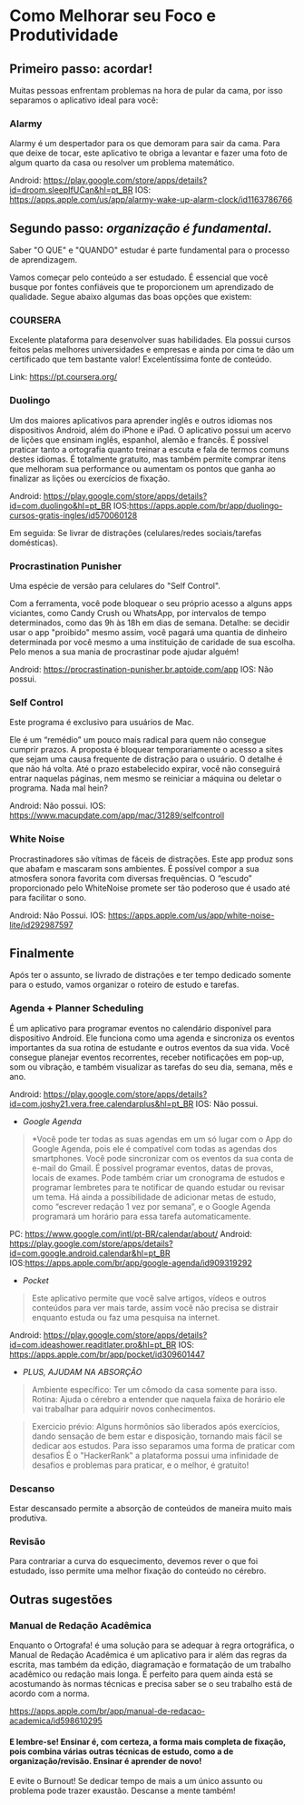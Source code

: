 # Como Melhorar seu Foco e Produtividade

## Primeiro passo: acordar!

Muitas pessoas enfrentam problemas na hora de pular da cama, por isso separamos o aplicativo ideal para você:

### Alarmy
Alarmy é um despertador para os que demoram para sair da cama. Para que deixe de tocar, este aplicativo te obriga a levantar e fazer uma foto de algum quarto da casa ou resolver um problema matemático.

Android: https://play.google.com/store/apps/details?id=droom.sleepIfUCan&hl=pt_BR
IOS:     https://apps.apple.com/us/app/alarmy-wake-up-alarm-clock/id1163786766


## Segundo passo: *organização é fundamental*.

Saber "O QUE" e "QUANDO" estudar é parte fundamental para o processo de aprendizagem.

Vamos começar pelo conteúdo a ser estudado. É essencial que você busque por fontes confiáveis que te proporcionem um aprendizado de qualidade. Segue abaixo algumas das boas opções que existem:
### COURSERA
Excelente plataforma para desenvolver suas habilidades. Ela possui cursos feitos pelas melhores universidades e empresas e ainda por cima te dão um certificado que tem bastante valor! Excelentíssima fonte de conteúdo.

Link: https://pt.coursera.org/

### Duolingo

Um dos maiores aplicativos para aprender inglês e outros idiomas nos dispositivos Android, além do iPhone e iPad. O aplicativo possui um acervo de lições que ensinam inglês, espanhol, alemão e francês. É possível praticar tanto a ortografia quanto treinar a escuta e fala de termos comuns destes idiomas. É totalmente gratuito, mas também permite comprar itens que melhoram sua performance ou aumentam os pontos que ganha ao finalizar as lições ou exercícios de fixação.

Android: https://play.google.com/store/apps/details?id=com.duolingo&hl=pt_BR
IOS:https://apps.apple.com/br/app/duolingo-cursos-gratis-ingles/id570060128

Em seguida: Se livrar de distrações (celulares/redes sociais/tarefas domésticas). 

### Procrastination Punisher
Uma espécie de versão para celulares do "Self Control".

Com a ferramenta, você pode bloquear o seu próprio acesso a alguns apps viciantes, como Candy Crush ou WhatsApp, por intervalos de tempo determinados, como das 9h às 18h em dias de semana. Detalhe: se decidir usar o app "proibido" mesmo assim, você pagará uma quantia de dinheiro determinada por você mesmo a uma instituição de caridade de sua escolha. Pelo menos a sua mania de procrastinar pode ajudar alguém!

Android: https://procrastination-punisher.br.aptoide.com/app
IOS: Não possui.

### Self Control

Este programa é exclusivo para usuários de Mac.

Ele é um “remédio” um pouco mais radical para quem não consegue cumprir prazos. A proposta é bloquear temporariamente o acesso a sites que sejam uma causa frequente de distração para o usuário. O detalhe é que não há volta. Até o prazo estabelecido expirar, você não conseguirá entrar naquelas páginas, nem mesmo se reiniciar a máquina ou deletar o programa. Nada mal hein?

Android: Não possui.
IOS: https://www.macupdate.com/app/mac/31289/selfcontroll

### White Noise

Procrastinadores são vítimas de fáceis de distrações. Este app produz sons que abafam e mascaram sons ambientes. É possível compor a sua atmosfera sonora favorita com diversas frequências. O “escudo” proporcionado pelo WhiteNoise promete ser tão poderoso que é usado até para facilitar o sono.

Android: Não Possui.
IOS: https://apps.apple.com/us/app/white-noise-lite/id292987597


## Finalmente

Após ter o assunto, se livrado de distrações e ter tempo dedicado somente para o estudo, vamos organizar o roteiro de estudo e tarefas.

### Agenda + Planner Scheduling

É  um aplicativo para programar eventos no calendário disponível para dispositivo Android. Ele funciona como uma agenda e sincroniza os eventos importantes da sua rotina de estudante e outros eventos da sua vida. Você consegue planejar eventos recorrentes, receber notificações em pop-up, som ou vibração, e também visualizar as tarefas do seu dia, semana, mês e ano.

Android: https://play.google.com/store/apps/details?id=com.joshy21.vera.free.calendarplus&hl=pt_BR
IOS: Não possui.

- *Google Agenda*
> *Você pode ter todas as suas agendas em um só lugar com o App do Google Agenda, pois ele é compatível com todas as agendas dos smartphones. Você pode sincronizar com os eventos da sua conta de e-mail do Gmail.
> É possível programar eventos, datas de provas, locais de exames. Pode também criar um cronograma de estudos e programar lembretes para te notificar de quando estudar ou revisar um tema.
> Há ainda a possibilidade de adicionar metas de estudo, como “escrever redação 1 vez por semana”, e o Google Agenda programará um horário para essa tarefa automaticamente.

PC: https://www.google.com/intl/pt-BR/calendar/about/
Android: https://play.google.com/store/apps/details?id=com.google.android.calendar&hl=pt_BR
IOS:https://apps.apple.com/br/app/google-agenda/id909319292

- *Pocket*
> Este aplicativo permite que você salve artigos, vídeos e outros conteúdos para ver mais tarde, assim você não precisa se distrair enquanto estuda ou faz uma pesquisa na internet.

Android: https://play.google.com/store/apps/details?id=com.ideashower.readitlater.pro&hl=pt_BR
IOS: https://apps.apple.com/br/app/pocket/id309601447

- *PLUS, AJUDAM NA ABSORÇÃO*

> Ambiente específico: Ter um cômodo da casa somente para isso.
> Rotina: Ajuda o cérebro a entender que naquela faixa de horário ele vai trabalhar para adquirir novos conhecimentos.

> Exercicio prévio: Alguns hormônios são liberados após exercícios, dando sensação de bem estar e disposição, tornando mais fácil se dedicar aos estudos.
> Para isso separamos uma forma de praticar com desafios
> É o "HackerRank" a plataforma possui uma infinidade de desafios e problemas para praticar, e o melhor, é gratuito!

### Descanso

Estar descansado permite a absorção de conteúdos de maneira muito mais produtiva.

### Revisão

Para contrariar a curva do esquecimento, devemos rever o que foi estudado, isso permite uma melhor fixação do conteúdo no cérebro.

## Outras sugestões

### Manual de Redação Acadêmica

Enquanto o Ortografa! é uma solução para se adequar à regra ortográfica, o Manual de Redação Acadêmica é um aplicativo para ir além das regras da escrita, mas também da edição, diagramação e formatação de um trabalho acadêmico ou redação mais longa. É perfeito para quem ainda está se acostumando às normas técnicas e precisa saber se o seu trabalho está de acordo com a norma.

https://apps.apple.com/br/app/manual-de-redacao-academica/id598610295


#### E lembre-se! Ensinar é, com certeza, a forma mais completa de fixação, pois combina várias outras técnicas de estudo, como a de organização/revisão. Ensinar é aprender de novo!

E evite o Burnout! Se dedicar tempo de mais a um único assunto ou problema pode trazer exaustão. Descanse a mente também!
